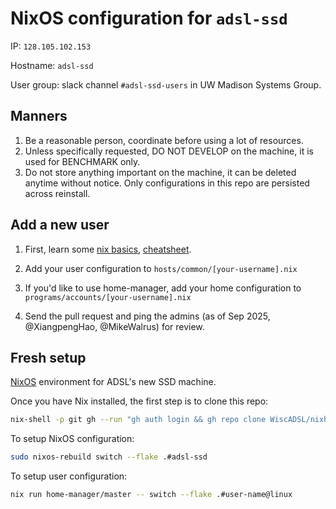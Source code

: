 # NixOS configuration for `adsl-ssd`

IP: `128.105.102.153`

Hostname: `adsl-ssd`

User group: slack channel `#adsl-ssd-users` in UW Madison Systems Group.

## Manners

1. Be a reasonable person, coordinate before using a lot of resources.
2. Unless specifically requested, DO NOT DEVELOP on the machine, it is used for BENCHMARK only. 
3. Do not store anything important on the machine, it can be deleted anytime without notice. Only configurations in this repo are persisted across reinstall. 

## Add a new user

1. First, learn some [nix basics](https://fasterthanli.me/series/building-a-rust-service-with-nix/part-9), [cheatsheet](https://nixcademy.com/downloads/cheatsheet.pdf).

2. Add your user configuration to `hosts/common/[your-username].nix`

3. If you'd like to use home-manager, add your home configuration to `programs/accounts/[your-username].nix`

4. Send the pull request and ping the admins (as of Sep 2025, @XiangpengHao, @MikeWalrus) for review.

## Fresh setup 

[NixOS](https://nixos.org/) environment for ADSL's new SSD machine. 

Once you have Nix installed, the first step is to clone this repo:

```sh
nix-shell -p git gh --run "gh auth login && gh repo clone WiscADSL/nixhome ~/repos/nixhome"
```

To setup NixOS configuration:
```sh
sudo nixos-rebuild switch --flake .#adsl-ssd
```

To setup user configuration:

```sh
nix run home-manager/master -- switch --flake .#user-name@linux
```


